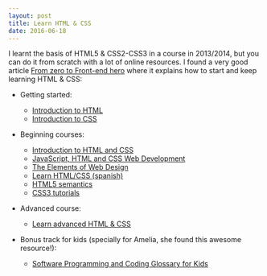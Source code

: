 ```yaml
---
layout: post
title: Learn HTML & CSS
date: 2016-06-18
---
```


I learnt the basis of HTML5 & CSS2-CSS3 in a course in 2013/2014, but you can do it from scratch with a lot of online resources. I found a very good article <a href="https://medium.freecodecamp.com/from-zero-to-front-end-hero-part-1-7d4f7f0bff02#.gehfwy62c">From zero to Front-end hero</a> where it explains how to start and keep learning HTML & CSS:

* Getting started:
    - <a href="https://developer.mozilla.org/en-US/docs/Web/Guide/HTML/Introduction">Introduction to HTML</a>
    - <a href="https://developer.mozilla.org/en-US/docs/Web/Guide/CSS/Getting_Started/What_is_CSS">Introduction to CSS</a>

* Beginning courses:
    - <a href="https://www.udacity.com/course/intro-to-html-and-css--ud304">Introduction to HTML and CSS</a>
    - <a href="https://www.edx.org/course/javascript-html-css-web-development-microsoft-dev211-1x">JavaScript, HTML and CSS Web Development</a>
    - <a href="https://www.codeschool.com/courses/the-elements-of-web-design">The Elements of Web Design</a>
    - <a href="http://www.ofnblog.com/diseno/tutorial-aprende-html-css-esencial-espanol-video-dopodcast">Learn HTML/CSS (spanish)</a>
    - <a href="http://www.hongkiat.com/blog/html-5-semantics/">HTML5 semantics</a>
    - <a href="http://www.tripwiremagazine.com/2012/06/css3-tutorials.html">CSS3 tutorials</a>
    
* Advanced course:
    - <a href="http://learn.shayhowe.com/advanced-html-css/performance-organization/">Learn advanced HTML & CSS</a>

* Bonus track for kids (specially for Amelia, she found this awesome resource!):
    - <a href="https://www.smartadvocate.com/News/Blog/software-programming-and-coding-glossary-for-kids">Software Programming and Coding Glossary for Kids</a>
